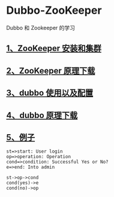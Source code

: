 # Dubbo-ZooKeeper
Dubbo 和 Zookeeper 的学习



## [1、ZooKeeper 安装和集群](https://github.com/wgc00/Dubbo-ZooKeeper/blob/master/ZooKeeper/zookeeper.md)

## [2、ZooKeeper 原理下载](https://github.com/wgc00/Dubbo-ZooKeeper/raw/master/ZooKeeper/Zookeeper%20%E5%AD%A6%E4%B9%A0.docx)

## [3、dubbo 使用以及配置](https://github.com/wgc00/Dubbo-ZooKeeper/blob/master/Dubbo/dubbo.md)

## [4、dubbo 原理下载](https://github.com/wgc00/Dubbo-ZooKeeper/raw/master/Dubbo/dubbo.docx)


## [5、例子](https://github.com/wgc00/dubbo)


```flow
st=>start: User login
op=>operation: Operation
cond=>condition: Successful Yes or No?
e=>end: Into admin

st->op->cond
cond(yes)->e
cond(no)->op
```
